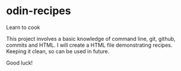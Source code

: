 # odin-recipes
Learn to cook

This project involves a basic knowledge of command line, git, github, commits and HTML. I will create a HTML file demonstrating recipes.
Keeping it clean, so can be used in future.

Good luck!